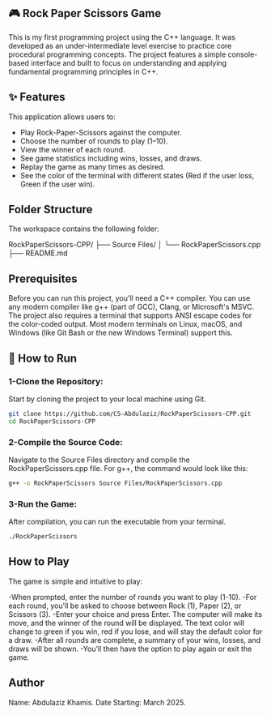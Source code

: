 ## 🎮 Rock Paper Scissors Game

This is my first programming project using the C++ language.
It was developed as an under-intermediate level exercise to practice core procedural programming concepts.
The project features a simple console-based interface and built to focus on understanding and applying fundamental programming principles in C++.

## ✨ Features

This application allows users to:

- Play Rock-Paper-Scissors against the computer.
- Choose the number of rounds to play (1–10).
- View the winner of each round.
- See game statistics including wins, losses, and draws.
- Replay the game as many times as desired.
- See the color of the terminal with different states (Red if the user loss, Green if the user win).

## Folder Structure

The workspace contains the following folder:

RockPaperScissors-CPP/
 ├── Source Files/
 │ └── RockPaperScissors.cpp
 ├── README.md

## Prerequisites

Before you can run this project, you'll need a C++ compiler. You can use any modern compiler like g++ (part of GCC), Clang, or Microsoft's MSVC. The project also requires a terminal that supports ANSI escape codes for the color-coded output. Most modern terminals on Linux, macOS, and Windows (like Git Bash or the new Windows Terminal) support this.

## 🚀 How to Run

### 1-Clone the Repository:

Start by cloning the project to your local machine using Git.

```bash
git clone https://github.com/CS-Abdulaziz/RockPaperScissors-CPP.git
cd RockPaperScissors-CPP
```

### 2-Compile the Source Code:

Navigate to the Source Files directory and compile the RockPaperScissors.cpp file. For g++, the command would look like this:

``` bash
g++ -o RockPaperScissors Source Files/RockPaperScissors.cpp
``` 

### 3-Run the Game:

After compilation, you can run the executable from your terminal.

``` bash
./RockPaperScissors
```

## How to Play

The game is simple and intuitive to play:

-When prompted, enter the number of rounds you want to play (1-10).
-For each round, you'll be asked to choose between Rock (1), Paper (2), or Scissors (3).
-Enter your choice and press Enter. The computer will make its move, and the winner of the round will be displayed. The text color will change to green if you win, red if you lose, and will stay the default color for a draw.
-After all rounds are complete, a summary of your wins, losses, and draws will be shown.
-You'll then have the option to play again or exit the game.

## Author
Name: Abdulaziz Khamis.
Date Starting: March 2025.
